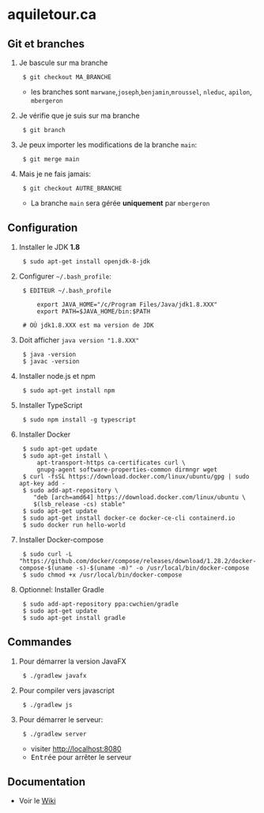 # aquiletour.ca

## Git et branches

1. Je bascule sur ma branche

        $ git checkout MA_BRANCHE

    * les branches sont `marwane`,`joseph`,`benjamin`,`mroussel`, `nleduc`, `apilon`, `mbergeron`

1. Je vérifie que je suis sur ma branche

        $ git branch

1. Je peux importer les modifications de la branche `main`:

        $ git merge main

1. Mais je ne fais jamais:

        $ git checkout AUTRE_BRANCHE

    * La branche `main` sera gérée **uniquement** par `mbergeron`

## Configuration

1. Installer le JDK **1.8**

        $ sudo apt-get install openjdk-8-jdk

1. Configurer `~/.bash_profile`:

        $ EDITEUR ~/.bash_profile

            export JAVA_HOME="/c/Program Files/Java/jdk1.8.XXX"
            export PATH=$JAVA_HOME/bin:$PATH

        # OÙ jdk1.8.XXX est ma version de JDK

1. Doit afficher `java version "1.8.XXX"`

        $ java -version
        $ javac -version

1. Installer node.js et npm

        $ sudo apt-get install npm

1. Installer TypeScript

        $ sudo npm install -g typescript

1. Installer Docker

        $ sudo apt-get update
        $ sudo apt-get install \
            apt-transport-https ca-certificates curl \
            gnupg-agent software-properties-common dirmngr wget
        $ curl -fsSL https://download.docker.com/linux/ubuntu/gpg | sudo apt-key add -
        $ sudo add-apt-repository \
           "deb [arch=amd64] https://download.docker.com/linux/ubuntu \
           $(lsb_release -cs) stable"
        $ sudo apt-get update
        $ sudo apt-get install docker-ce docker-ce-cli containerd.io
        $ sudo docker run hello-world

1. Installer Docker-compose

        $ sudo curl -L "https://github.com/docker/compose/releases/download/1.28.2/docker-compose-$(uname -s)-$(uname -m)" -o /usr/local/bin/docker-compose
        $ sudo chmod +x /usr/local/bin/docker-compose

1. Optionnel: Installer Gradle

        $ sudo add-apt-repository ppa:cwchien/gradle
        $ sudo apt-get update
        $ sudo apt-get install gradle

## Commandes

1. Pour démarrer la version JavaFX

        $ ./gradlew javafx

1. Pour compiler vers javascript

        $ ./gradlew js

1. Pour démarrer le serveur:

        $ ./gradlew server
        
    * visiter <a href="http://localhost:8080">http://localhost:8080</a>
    * <kbd>Entrée</kbd> pour arrêter le serveur


## Documentation

* Voir le [Wiki](https://github.com/mathieu-bergeron/aquiletour2021/wiki/index)
